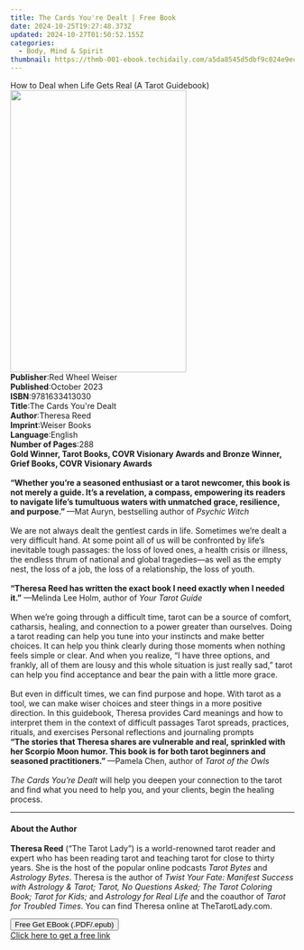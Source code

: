 ```yaml
---
title: The Cards You're Dealt | Free Book
date: 2024-10-25T19:27:48.373Z
updated: 2024-10-27T01:50:52.155Z
categories:
  - Body, Mind & Spirit
thumbnail: https://thmb-001-ebook.techidaily.com/a5da8545d5dbf9c024e9ec24675118786e3f717794ce31015bfee4eaa2599973.jpg
---
```

<main id="book-container">
  <div class="flex flex-col">
    <div class="book-brief flex-1 py-6 px-4 sm:p-6 md:py-10 md:px-8">
      <!-- brief-->
      <div class="book-brief-main">
        How to Deal when Life Gets Real (A Tarot Guidebook)
      </div>
    </div>
    <div
      class="book-meta-info flex-1 grid gap-4 col-start-1 col-end-3 row-start-1 sm:mb-6 sm:grid-cols-4 lg:gap-6 lg:col-start-2 lg:row-end-6 lg:row-span-6 lg:mb-0"
    >
      <div
        class="book-meta-info-left place-content-center mt-4 p-4 text-sm leading-6 col-start-2 col-span-2 dark:text-slate-400"
      >
        <img
          class="w-full h-500 object-cover rounded-lg sm:h-255 sm:col-span-2 lg:col-span-full"
          src="https://img-001-ebook.techidaily.com/50a112e5497e59c55185ea414d496d4d1bb84e1a6da5dfa847ba9106d1fcf743.jpg"
          alt=""
          width="312"
          height="500"
        />
      </div>
      <div
        class="book-meta-info-right mt-2 col-start-1 row-start-2 col-span-3 self-center"
      >
        <!-- meta data  -->
        <div class="flex flex-col px-4 md:px-8">
          <div class="flex-1">
            <strong>Publisher</strong>:<span class="px-2"
              >Red Wheel Weiser</span
            >
          </div>
          <div class="flex-1">
            <strong>Published</strong>:<span class="px-2">October 2023</span>
          </div>
          <div class="flex-1">
            <strong>ISBN</strong>:<span class="px-2">9781633413030</span>
          </div>
          <div class="flex-1">
            <strong>Title</strong>:<span class="px-2"
              >The Cards You&#39;re Dealt</span
            >
          </div>
          <div class="flex-1">
            <strong>Author</strong>:<span class="px-2">Theresa Reed</span>
          </div>
          <div class="flex-1">
            <strong>Imprint</strong>:<span class="px-2">Weiser Books</span>
          </div>
          <div class="flex-1">
            <strong>Language</strong>:<span class="px-2">English</span>
          </div>
          <div class="flex-1">
            <strong>Number of Pages</strong>:<span class="px-2">288</span>
          </div>
        </div>
      </div>
    </div>
    <div class="book-description flex-1 py-6 px-4 sm:p-6 md:py-10 md:px-8">
      <div class="book-description-main">
        <div accordion-content="" id="description">
          <b
            >Gold Winner, Tarot Books, COVR Visionary Awards and Bronze Winner,
            Grief Books, COVR Visionary Awards</b
          ><br /><br /><b
            >“Whether you’re a seasoned enthusiast or a tarot newcomer, this
            book is not merely a guide. It’s a revelation, a compass, empowering
            its readers to navigate life’s tumultuous waters with unmatched
            grace, resilience, and purpose.” </b
          >—Mat Auryn, bestselling author of <i>Psychic Witch</i><br />
          &nbsp;<br />
          We are not always dealt the gentlest cards in life. Sometimes we’re
          dealt a very difficult hand. At some point all of us will be
          confronted by life’s inevitable tough passages: the loss of loved
          ones, a health crisis or illness, the endless thrum of national and
          global tragedies—as well as the empty nest, the loss of a job, the
          loss of a relationship, the loss of youth.<br />
          &nbsp;<br /><b
            >“Theresa Reed has written the exact book I need exactly when I
            needed it.”</b
          >&nbsp;—Melinda Lee Holm, author of&nbsp;<i>Your Tarot Guide</i><br />
          &nbsp;<br />
          When we’re going through a difficult time, tarot can be a source of
          comfort, catharsis, healing, and connection to a power greater than
          ourselves. Doing a tarot reading can help you tune into your instincts
          and make better choices. It can help you think clearly during those
          moments when nothing feels simple or clear. And when you realize, “I
          have three options, and frankly, all of them are lousy and this whole
          situation is just really sad,” tarot can help you find acceptance and
          bear the pain with a little more grace.<br />
          &nbsp;<br />
          But even in difficult times, we can find purpose and hope. With tarot
          as a tool, we can make wiser choices and steer things in a more
          positive direction. In this guidebook, Theresa provides Card meanings
          and how to interpret them in the context of difficult passages Tarot
          spreads, practices, rituals, and exercises Personal reflections and
          journaling prompts &nbsp;<br /><b
            >“The stories that Theresa shares are vulnerable and real, sprinkled
            with her Scorpio Moon humor. This book is for both tarot beginners
            and seasoned practitioners.” </b
          >—Pamela Chen, author of&nbsp;<i>Tarot of the Owls</i><br />
          &nbsp;<br /><i>The Cards You’re Dealt</i> will help you deepen your
          connection to the tarot and find what you need to help you, and your
          clients, begin the healing process.
        </div>
        <div class="accordion-fader"></div>
      </div>
    </div>
    <div class="book-excerpts flex-1 py-6 px-4 sm:p-6 md:py-10 md:px-8">
      <!-- excerpts-->
      <div class="book-excerpts-main">
        <hr />
        <h4 class="placeholder placeholder-heading">
          <span>About the Author</span>
        </h4>
        <p>
          <b>Theresa Reed</b> (“The Tarot Lady”) is a world-renowned tarot
          reader and expert who has been reading tarot and teaching tarot for
          close to thirty years. She is the host of the popular online podcasts
          <i>Tarot Bytes </i>and <i>Astrology Bytes</i>. Theresa is the author
          of
          <i
            >Twist Your Fate: Manifest Success with Astrology &amp; Tarot;
            Tarot, No Questions Asked; The Tarot Coloring Book; Tarot for Kids; </i
          >and <i>Astrology for Real Life </i>and the coauthor of<i>
            Tarot for Troubled Times</i
          >. You can find Theresa online at TheTarotLady.com.
        </p>
      </div>
    </div>
    <div
      class="book-about-author flex-1 py-6 px-4 sm:p-6 md:py-10 md:px-8"
    ></div>
    <div class="book-free-get flex-1 py-6 px-4 sm:p-6 md:py-10 md:px-8">
      <button
        id="btn-free-get"
        class="bg-blue-500 hover:bg-blue-700 text-white font-bold py-2 px-4 rounded"
      >
        Free Get EBook (.PDF/.epub)
      </button>
      <div id="countdown-display" class="px-2 text-lg mt-2"></div>
      <a
        id="free-link"
        class="hidden bg-blue-500 hover:bg-blue-700 text-white font-bold py-2 px-4 rounded"
        href="https://www.ebooks.com/en-us/book/210780126/the-cards-you-re-dealt/theresa-reed/"
        target="_blank"
        >Click here to get a free link</a
      >
    </div>
    <script>
      let countdownTime = 0;
      let countdownInterval = null;
      document
        .getElementById('btn-free-get')
        .addEventListener('click', startCountdown);
      function startCountdown() {
        countdownTime = new Date().getTime() + 60000 * 3;
        countdownInterval = setInterval(updateCountdown, 1000);
        document.getElementById('btn-free-get').disabled = true;
        document
          .getElementById('btn-free-get')
          .classList.add('bg-gray-500', 'cursor-not-allowed');
      }
      function updateCountdown() {
        let currentTime = new Date().getTime();
        let timeLeft = countdownTime - currentTime;
        let secondsLeft = Math.floor(timeLeft / 1000);
        document.getElementById('countdown-display').innerHTML =
          `Remaining time: ${secondsLeft} seconds.`;
        if (secondsLeft <= 0) {
          clearInterval(countdownInterval);
          document.getElementById('btn-free-get').classList.add('hidden');
          document.getElementById('free-link').classList.remove('hidden');
          document.getElementById('countdown-display').innerHTML = '';
        }
      }
    </script>
  </div>
</main>

<ins class="adsbygoogle"
      style="display:block"
      data-ad-client="ca-pub-7571918770474297"
      data-ad-slot="8358498916"
      data-ad-format="auto"
      data-full-width-responsive="true"></ins>
    